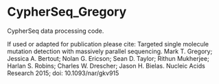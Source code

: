 # CypherSeq_Gregory
CypherSeq data processing code.  

If used or adapted for publication please cite:
Targeted single molecule mutation detection with massively parallel sequencing. 
Mark T. Gregory; Jessica A. Bertout; Nolan G. Ericson; Sean D. Taylor; Rithun Mukherjee; Harlan S. Robins; Charles W. Drescher; Jason H. Bielas.
Nucleic Acids Research 2015;
doi: 10.1093/nar/gkv915
